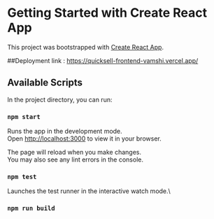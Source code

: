 # Getting Started with Create React App

This project was bootstrapped with [Create React App](https://github.com/facebook/create-react-app).

##Deployment link : 
https://quicksell-frontend-vamshi.vercel.app/
## Available Scripts

In the project directory, you can run:

### `npm start`

Runs the app in the development mode.\
Open [http://localhost:3000](http://localhost:3000) to view it in your browser.

The page will reload when you make changes.\
You may also see any lint errors in the console.

### `npm test`

Launches the test runner in the interactive watch mode.\


### `npm run build`

